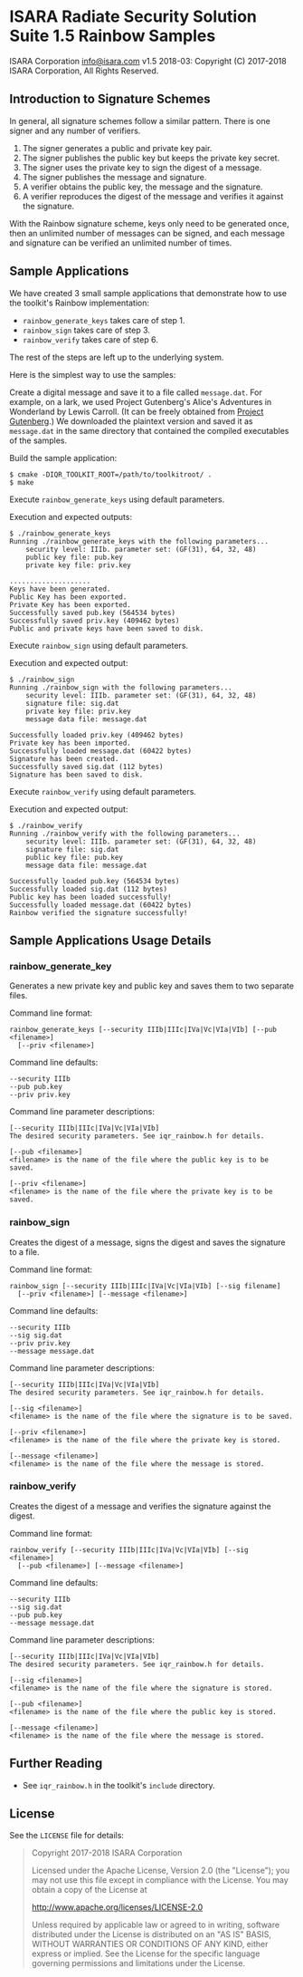 # ISARA Radiate Security Solution Suite 1.5 Rainbow Samples
ISARA Corporation <info@isara.com>
v1.5 2018-03: Copyright (C) 2017-2018 ISARA Corporation, All Rights Reserved.

## Introduction to Signature Schemes

In general, all signature schemes follow a similar pattern.  There is one
signer and any number of verifiers.

1.  The signer generates a public and private key pair.
2.  The signer publishes the public key but keeps the private key secret.
3.  The signer uses the private key to sign the digest of a message.
4.  The signer publishes the message and signature.
5.  A verifier obtains the public key, the message and the signature.
6.  A verifier reproduces the digest of the message and verifies it
    against the signature.

With the Rainbow signature scheme, keys only need to be generated once, then an
unlimited number of messages can be signed, and each message and signature can
be verified an unlimited number of times.

## Sample Applications

We have created 3 small sample applications that demonstrate how to use the
toolkit's Rainbow implementation:

* `rainbow_generate_keys` takes care of step 1.
* `rainbow_sign` takes care of step 3.
* `rainbow_verify` takes care of step 6.

The rest of the steps are left up to the underlying system.

Here is the simplest way to use the samples:

Create a digital message and save it to a file called `message.dat`. For
example, on a lark, we used Project Gutenberg's Alice's Adventures in
Wonderland by Lewis Carroll. (It can be freely obtained from
[Project Gutenberg](http://www.gutenberg.org/ebooks/11.txt.utf-8).)
We downloaded the plaintext version and saved it as `message.dat` in the same
directory that contained the compiled executables of the samples.

Build the sample application:

```
$ cmake -DIQR_TOOLKIT_ROOT=/path/to/toolkitroot/ .
$ make
```

Execute `rainbow_generate_keys` using default parameters.

Execution and expected outputs:

```
$ ./rainbow_generate_keys
Running ./rainbow_generate_keys with the following parameters...
    security level: IIIb. parameter set: (GF(31), 64, 32, 48)
    public key file: pub.key
    private key file: priv.key

....................
Keys have been generated.
Public Key has been exported.
Private Key has been exported.
Successfully saved pub.key (564534 bytes)
Successfully saved priv.key (409462 bytes)
Public and private keys have been saved to disk.
```

Execute `rainbow_sign` using default parameters.

Execution and expected output:

```
$ ./rainbow_sign
Running ./rainbow_sign with the following parameters...
    security level: IIIb. parameter set: (GF(31), 64, 32, 48)
    signature file: sig.dat
    private key file: priv.key
    message data file: message.dat

Successfully loaded priv.key (409462 bytes)
Private key has been imported.
Successfully loaded message.dat (60422 bytes)
Signature has been created.
Successfully saved sig.dat (112 bytes)
Signature has been saved to disk.
```

Execute `rainbow_verify` using default parameters.

Execution and expected output:

```
$ ./rainbow_verify
Running ./rainbow_verify with the following parameters...
    security level: IIIb. parameter set: (GF(31), 64, 32, 48)
    signature file: sig.dat
    public key file: pub.key
    message data file: message.dat

Successfully loaded pub.key (564534 bytes)
Successfully loaded sig.dat (112 bytes)
Public key has been loaded successfully!
Successfully loaded message.dat (60422 bytes)
Rainbow verified the signature successfully!
```

## Sample Applications Usage Details

### rainbow_generate_key

Generates a new private key and public key and saves them to two separate
files.

Command line format:

```
rainbow_generate_keys [--security IIIb|IIIc|IVa|Vc|VIa|VIb] [--pub <filename>]
  [--priv <filename>]
```

Command line defaults:

```
--security IIIb
--pub pub.key
--priv priv.key
```

Command line parameter descriptions:

```
[--security IIIb|IIIc|IVa|Vc|VIa|VIb]
The desired security parameters. See iqr_rainbow.h for details.

[--pub <filename>]
<filename> is the name of the file where the public key is to be saved.

[--priv <filename>]
<filename> is the name of the file where the private key is to be saved.
```

### rainbow_sign

Creates the digest of a message, signs the digest and saves the signature to a
file.

Command line format:

```
rainbow_sign [--security IIIb|IIIc|IVa|Vc|VIa|VIb] [--sig filename]
  [--priv <filename>] [--message <filename>]
```

Command line defaults:

```
--security IIIb
--sig sig.dat
--priv priv.key
--message message.dat
```

Command line parameter descriptions:

```
[--security IIIb|IIIc|IVa|Vc|VIa|VIb]
The desired security parameters. See iqr_rainbow.h for details.

[--sig <filename>]
<filename> is the name of the file where the signature is to be saved.

[--priv <filename>]
<filename> is the name of the file where the private key is stored.

[--message <filename>]
<filename> is the name of the file where the message is stored.
```

### rainbow_verify

Creates the digest of a message and verifies the signature against the digest.

Command line format:

```
rainbow_verify [--security IIIb|IIIc|IVa|Vc|VIa|VIb] [--sig <filename>]
  [--pub <filename>] [--message <filename>]
```

Command line defaults:

```
--security IIIb
--sig sig.dat
--pub pub.key
--message message.dat
```

Command line parameter descriptions:

```
[--security IIIb|IIIc|IVa|Vc|VIa|VIb]
The desired security parameters. See iqr_rainbow.h for details.

[--sig <filename>]
<filename> is the name of the file where the signature is stored.

[--pub <filename>]
<filename> is the name of the file where the public key is stored.

[--message <filename>]
<filename> is the name of the file where the message is stored.
```

## Further Reading

* See `iqr_rainbow.h` in the toolkit's `include` directory.

## License

See the `LICENSE` file for details:

> Copyright 2017-2018 ISARA Corporation
> 
> Licensed under the Apache License, Version 2.0 (the "License");
> you may not use this file except in compliance with the License.
> You may obtain a copy of the License at
> 
> http://www.apache.org/licenses/LICENSE-2.0
> 
> Unless required by applicable law or agreed to in writing, software
> distributed under the License is distributed on an "AS IS" BASIS,
> WITHOUT WARRANTIES OR CONDITIONS OF ANY KIND, either express or implied.
> See the License for the specific language governing permissions and
> limitations under the License.
